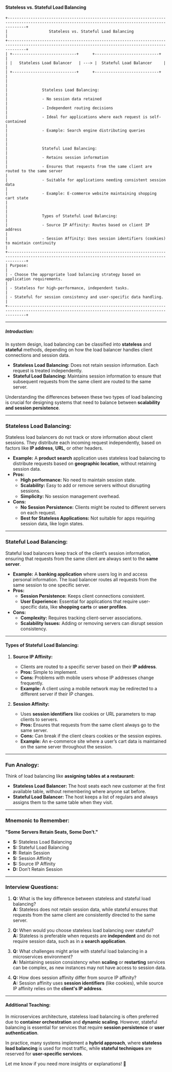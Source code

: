 #### **Stateless vs. Stateful Load Balancing**  

```
+----------------------------------------------------------------------------------------------------------------------------------------------------+
|                  Stateless vs. Stateful Load Balancing                                                                 |
+----------------------------------------------------------------------------------------------------------------------------------------------------+
| +----------------------------+      +----------------------------+                                                                                 |
| |   Stateless Load Balancer   | ---> |  Stateful Load Balancer     |                                                                                 |
| +----------------------------+      +----------------------------+                                                                                 |
|                                                                                                                                                    |
|               Stateless Load Balancing:                                                                                                             |
|               - No session data retained                                                                                                            |
|               - Independent routing decisions                                                                                                        |
|               - Ideal for applications where each request is self-contained                                                                          |
|               - Example: Search engine distributing queries                                                                                         |
|                                                                                                                                                    |
|               Stateful Load Balancing:                                                                                                               |
|               - Retains session information                                                                                                          |
|               - Ensures that requests from the same client are routed to the same server                                                              |
|               - Suitable for applications needing consistent session data                                                                            |
|               - Example: E-commerce website maintaining shopping cart state                                                                          |
|                                                                                                                                                    |
|               Types of Stateful Load Balancing:                                                                                                       |
|               - Source IP Affinity: Routes based on client IP address                                                                                |
|               - Session Affinity: Uses session identifiers (cookies) to maintain continuity                                                           |
+----------------------------------------------------------------------------------------------------------------------------------------------------+
| Purpose:                                                                                                                                            |
| - Choose the appropriate load balancing strategy based on application requirements.                                                                  |
| - Stateless for high-performance, independent tasks.                                                                                                |
| - Stateful for session consistency and user-specific data handling.                                                                                 |
+----------------------------------------------------------------------------------------------------------------------------------------------------+
```


---

##### **Introduction:**  
In system design, load balancing can be classified into **stateless** and **stateful** methods, depending on how the load balancer handles client connections and session data.  
- **Stateless Load Balancing:** Does not retain session information. Each request is treated independently.  
- **Stateful Load Balancing:** Maintains session information to ensure that subsequent requests from the same client are routed to the same server.  

Understanding the differences between these two types of load balancing is crucial for designing systems that need to balance between **scalability and session persistence**.  

---

### **Stateless Load Balancing:**  
Stateless load balancers do not track or store information about client sessions. They distribute each incoming request independently, based on factors like **IP address**, **URL**, or other headers.  
- **Example:** A **product search** application uses stateless load balancing to distribute requests based on **geographic location**, without retaining session data.  
- **Pros:**  
  - **High performance:** No need to maintain session state.  
  - **Scalability:** Easy to add or remove servers without disrupting sessions.  
  - **Simplicity:** No session management overhead.  
- **Cons:**  
  - **No Session Persistence:** Clients might be routed to different servers on each request.  
  - **Best for Stateless Applications:** Not suitable for apps requiring session data, like login states.  

---

### **Stateful Load Balancing:**  
Stateful load balancers keep track of the client’s session information, ensuring that requests from the same client are always sent to the **same server**.  
- **Example:** A **banking application** where users log in and access personal information. The load balancer routes all requests from the same session to one specific server.  
- **Pros:**  
  - **Session Persistence:** Keeps client connections consistent.  
  - **User Experience:** Essential for applications that require user-specific data, like **shopping carts** or **user profiles**.  
- **Cons:**  
  - **Complexity:** Requires tracking client-server associations.  
  - **Scalability Issues:** Adding or removing servers can disrupt session consistency.  

---

#### **Types of Stateful Load Balancing:**  
1. **Source IP Affinity:**  
   - Clients are routed to a specific server based on their **IP address**.  
   - **Pros:** Simple to implement.  
   - **Cons:** Problems with mobile users whose IP addresses change frequently.  
   - **Example:** A client using a mobile network may be redirected to a different server if their IP changes.  

2. **Session Affinity:**  
   - Uses **session identifiers** like cookies or URL parameters to map clients to servers.  
   - **Pros:** Ensures that requests from the same client always go to the same server.  
   - **Cons:** Can break if the client clears cookies or the session expires.  
   - **Example:** An e-commerce site where a user’s cart data is maintained on the same server throughout the session.  

---

### **Fun Analogy:**  
Think of load balancing like **assigning tables at a restaurant:**  
- **Stateless Load Balancer:** The host seats each new customer at the first available table, without remembering where anyone sat before.  
- **Stateful Load Balancer:** The host keeps a list of regulars and always assigns them to the same table when they visit.  

---

### **Mnemonic to Remember:**  
**"Some Servers Retain Seats, Some Don’t."**  
- **S:** Stateless Load Balancing  
- **S:** Stateful Load Balancing  
- **R:** Retain Session  
- **S:** Session Affinity  
- **S:** Source IP Affinity  
- **D:** Don’t Retain Session  

---

### **Interview Questions:**  
1. **Q:** What is the key difference between stateless and stateful load balancing?  
   **A:** Stateless does not retain session data, while stateful ensures that requests from the same client are consistently directed to the same server.  

2. **Q:** When would you choose stateless load balancing over stateful?  
   **A:** Stateless is preferable when requests are **independent** and do not require session data, such as in a **search application**.  

3. **Q:** What challenges might arise with stateful load balancing in a microservices environment?  
   **A:** Maintaining session consistency when **scaling** or **restarting** services can be complex, as new instances may not have access to session data.  

4. **Q:** How does session affinity differ from source IP affinity?  
   **A:** Session affinity uses **session identifiers** (like cookies), while source IP affinity relies on the **client's IP address**.  

---

#### **Additional Teaching:**  
In microservices architecture, stateless load balancing is often preferred due to **container orchestration** and **dynamic scaling**. However, stateful balancing is essential for services that require **session persistence** or **user authentication**.  

In practice, many systems implement a **hybrid approach**, where **stateless load balancing** is used for most traffic, while **stateful techniques** are reserved for **user-specific services**. 

Let me know if you need more insights or explanations! 🚀

